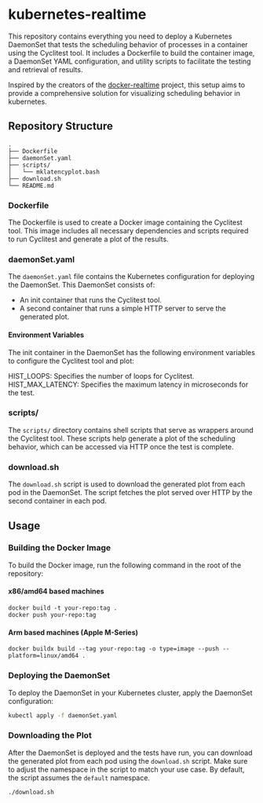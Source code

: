 # kubernetes-realtime

This repository contains everything you need to deploy a Kubernetes DaemonSet that tests the scheduling behavior of processes in a container using the Cyclitest tool. It includes a Dockerfile to build the container image, a DaemonSet YAML configuration, and utility scripts to facilitate the testing and retrieval of results.

Inspired by the creators of the [docker-realtime](https://github.com/2b-t/docker-realtime) project, this setup aims to provide a comprehensive solution for visualizing scheduling behavior in kubernetes.

## Repository Structure

```
.
├── Dockerfile
├── daemonSet.yaml
├── scripts/
│   └── mklatencyplot.bash
├── download.sh
└── README.md
```

### Dockerfile

The Dockerfile is used to create a Docker image containing the Cyclitest tool. This image includes all necessary dependencies and scripts required to run Cyclitest and generate a plot of the results.

### daemonSet.yaml

The `daemonSet.yaml` file contains the Kubernetes configuration for deploying the DaemonSet. This DaemonSet consists of:

- An init container that runs the Cyclitest tool.
- A second container that runs a simple HTTP server to serve the generated plot.

#### Environment Variables

The init container in the DaemonSet has the following environment variables to configure the Cyclitest tool and plot:

HIST_LOOPS: Specifies the number of loops for Cyclitest.
HIST_MAX_LATENCY: Specifies the maximum latency in microseconds for the test.

### scripts/

The `scripts/` directory contains shell scripts that serve as wrappers around the Cyclitest tool. These scripts help generate a plot of the scheduling behavior, which can be accessed via HTTP once the test is complete.

### download.sh

The `download.sh` script is used to download the generated plot from each pod in the DaemonSet. The script fetches the plot served over HTTP by the second container in each pod.

## Usage

### Building the Docker Image

To build the Docker image, run the following command in the root of the repository:

#### x86/amd64 based machines

```shell
docker build -t your-repo:tag .
docker push your-repo:tag
```

#### Arm based machines (Apple M-Series)

```shell
docker buildx build --tag your-repo:tag -o type=image --push --platform=linux/amd64 .
```

### Deploying the DaemonSet

To deploy the DaemonSet in your Kubernetes cluster, apply the DaemonSet configuration:

```bash
kubectl apply -f daemonSet.yaml
```

### Downloading the Plot

After the DaemonSet is deployed and the tests have run, you can download the generated plot from each pod using the `download.sh` script. Make sure to adjust the namespace in the script to match your use case. By default, the script assumes the `default` namespace.

```bash
./download.sh
```
